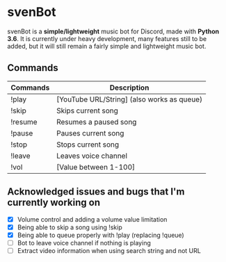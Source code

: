 # svenBot

svenBot is a **simple/lightweight** music bot for Discord, made with **Python 3.6**.
It is currently under heavy development, many features still to be added, 
but it will still remain a fairly simple and lightweight music bot.

## Commands
| Commands          | Description                                |
| ----------------- | ------------------------------------------ |
| !play             | [YouTube URL/String] (also works as queue) |
| !skip             | Skips current song                         |
| !resume           | Resumes a paused song                      |
| !pause            | Pauses current song                        |
| !stop             | Stops current song                         |
| !leave            | Leaves voice channel                       |
| !vol              | [Value between 1-100]                      |

## Acknowledged issues and bugs that I'm currently working on
- [x] Volume control and adding a volume value limitation
- [x] Being able to skip a song using !skip
- [x] Being able to queue properly with !play (replacing !queue)
- [ ] Bot to leave voice channel if nothing is playing
- [ ] Extract video information when using search string and not URL